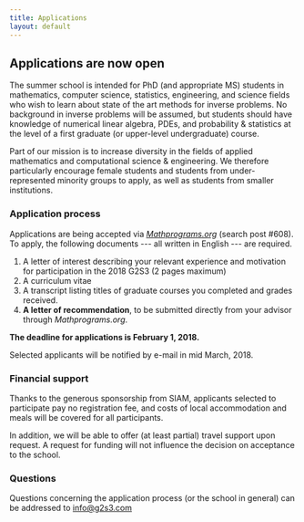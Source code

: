 ```yaml
---
title: Applications
layout: default
---
```


## Applications are now open
The summer school is intended for PhD (and appropriate MS) students in mathematics, computer science, statistics, engineering, and science fields who wish to learn about state of the art methods for inverse problems. No background in inverse problems will be assumed, but students should have knowledge of numerical linear algebra, PDEs, and probability & statistics at the level of a first graduate (or upper-level undergraduate) course.

Part of our mission is to increase diversity in the fields of applied mathematics and computational science & engineering. We therefore particularly encourage female students and students from under-represented minority groups to apply, as well as students from smaller institutions.

### Application process

<!--- Applications are being accepted via Mathprograms.org (search under "Brown University"). --->
Applications are being accepted via [*Mathprograms.org*](https://www.mathprograms.org/db/programs/608) (search post #608).
To apply, the following documents --- all written in English  --- are required.
<!--- 1. A filled application form ([Download PDF form](files/g2s3_studentform.pdf)) --->
1. A letter of interest describing your relevant experience and motivation for participation in the 2018  G2S3 (2 pages maximum)
2. A curriculum vitae
3. A transcript listing titles of graduate courses you completed and grades received.
4. **A letter of recommendation**, to be submitted directly from your advisor through *Mathprograms.org*.

**The deadline for applications is February 1, 2018.**

Selected applicants will be notified by e-mail in mid March, 2018.

### Financial support
Thanks to the generous sponsorship from SIAM, applicants selected to participate pay no registration fee, and costs of local accommodation and meals  will be covered for all participants.

In addition, we will be able to offer (at least partial) travel support upon request. A request for funding will not influence the decision on acceptance to the school.

### Questions
Questions concerning the application process (or the school in general) can be addressed to [info@g2s3.com](mailto:info@g2s3.com)
